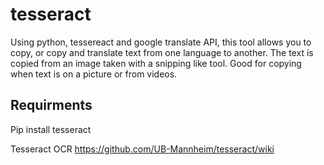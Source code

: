 # tesseract
Using python, tessereact and google translate API, this tool allows you to copy, or copy and translate text from one language to another. The text is copied from an image taken with a snipping like tool. Good for copying when text is on a picture or from videos.

## Requirments
Pip install tesseract  

Tesseract OCR https://github.com/UB-Mannheim/tesseract/wiki